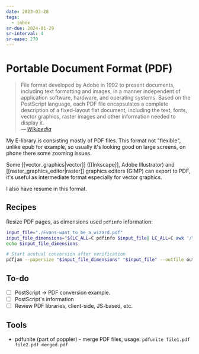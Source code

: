 ```yaml
---
date: 2023-03-28
tags:
  - inbox
sr-due: 2024-01-29
sr-interval: 4
sr-ease: 270
---
```

# Portable Document Format (PDF)

> File format developed by Adobe in 1992 to present documents, including text
> formatting and images, in a manner independent of application software,
> hardware, and operating systems. Based on the PostScript language, each PDF
> file encapsulates a complete description of a fixed-layout flat document,
> including the text, fonts, vector graphics, raster images and other
> information needed to display it.\
> — <cite>[Wikipedia](https://en.wikipedia.org/wiki/Portable_Document_Format)</cite>

My E-library is consisting mostly of PDF files. This format not "flexible",
unlike epub for example, so usually it's looking good on large screens, on phone
there some zooming issues.

Some [[vector_graphics|vector]] ([[Inkscape]], Adobe Illustrator) and
[[raster_graphics_editor|raster]] graphics editors (GIMP) can export to PDF,
it's useful as intermediate format especially for vector graphics.

<!-- NEXT: add link -->
I also have resume in this format.

## Recipes

Resize PDF pages, as dimensions used `pdfinfo` information:

```sh
input_file="./Evans-want_to_be_a_wizard.pdf"
input_file_dimensions="$(LC_ALL=C pdfinfo $input_file| LC_ALL=C awk '/^Page size:/ {printf "{%fbp,%fbp}", $3, $5}')"
echo $input_file_dimensions

# Start acutual conversion after verification
pdfjam --papersize "$input_file_dimensions" "$input_file" --outfile output.pdf
```

## To-do

- [ ] PostScript → PDF conversion example.
- [ ] PostScript's information
- [ ] Review PDF libraries, client-side, JS-based, etc.

## Tools

- pdfunite (part of poppler) - merge PDF files, usage: `pdfunite file1.pdf file2.pdf merged.pdf`
